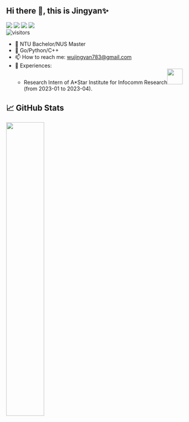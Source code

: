 ## Hi there 👋, this is Jingyan✨
[![](https://img.shields.io/badge/-go-00ADD8?style=flat-square&logo=go&logoColor=ffffff)](https://golang.org/)
[![](https://img.shields.io/badge/-kubernetes-326CE5?style=flat-square&logo=kubernetes&logoColor=ffffff)](https://kubernetes.io/)
[![](https://img.shields.io/badge/-Docker-2496ED?style=flat-square&logo=docker&logoColor=ffffff)](https://www.docker.com/)
[![](https://img.shields.io/badge/macOS-Monterey-d0d1d4?style=flat-square&logo=Apple)](https://www.apple.com/macos/monterey/)
<br>
![visitors](https://visitor-badge.laobi.icu/badge?page_id=Jingyannnn.Jingyannnn)

- 🔭 NTU Bachelor/NUS Master
- 🌱 Go/Python/C++
- 📫 How to reach me: [wujingyan783@gmail.com](mailto:wujingyan783@gmail.com)
- 🌾 Experiences:
    - Research Intern of A*Star Institute for Infocomm Research<img src="https://cdn.jsdelivr.net/gh/jingyannnn/jingyannnn/ASTAR.png" style="width: 3em;">  (from 2023-01 to 2023-04).
      
## &#x1f4c8; GitHub Stats

<a href="https://github.com/luqinwen">
    <img align="left" width="45%" src="https://github-readme-stats.vercel.app/api?username=Jingyannnn&theme=nightowl&show_icons=true" />
</a>
<!--
**Jingyannnn/Jingyannnn** is a ✨ _special_ ✨ repository because its `README.md` (this file) appears on your GitHub profile.

Here are some ideas to get you started:

- 🔭 I’m currently working on ...
- 🌱 I’m currently learning ...
- 👯 I’m looking to collaborate on ...
- 🤔 I’m looking for help with ...
- 💬 Ask me about ...
- 📫 How to reach me: ...
- 😄 Pronouns: ...
- ⚡ Fun fact: ...
-->
